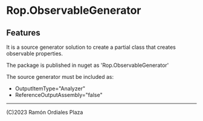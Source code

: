 ﻿# Rop.ObservableGenerator

Features
--------

It is a source generator solution to create a partial class that creates observable properties.

The package is published in nuget as 'Rop.ObservableGenerator'

The source generator must be included as:

* OutputItemType="Analyzer" 
* ReferenceOutputAssembly="false"


 ------
 (C)2023 Ramón Ordiales Plaza
